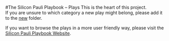 #The Silicon Pauli Playbook – Plays
This is the heart of this project.  
If you are unsure to which category a new play might belong, please add it to the [new]() folder.  
  
If you want to browse the plays in a more user friendly way, please visit the [Silicon Pauli Playbook Website]().